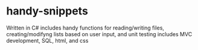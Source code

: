 # handy-snippets
Written in C#
includes handy functions for reading/writing files, creating/modifyng lists based on user input, and unit testing
includes MVC development, SQL, html, and css
